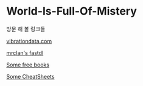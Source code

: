 # World-Is-Full-Of-Mistery
방문 해 볼 링크들 


[vibrationdata.com](http://www.vibrationdata.com/software.htm)

[mrclan's fastdl](http://mrclan.com/fastdl/)

[Some free books](https://www.makeuseof.com/tags/longform-guide/)

[Some CheatSheets](https://www.makeuseof.com/tags/cheat-sheet/)
